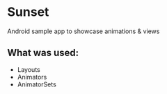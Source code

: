 # Sunset
Android sample app to showcase animations &amp; views

## What was used:
* Layouts
* Animators
* AnimatorSets
